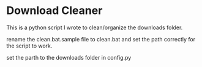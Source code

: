 # Download Cleaner

This is a python script I wrote to clean/organize the downloads folder.

rename the clean.bat.sample file to clean.bat and set the path correctly for the script to work.

set the parth to the downloads folder in config.py
